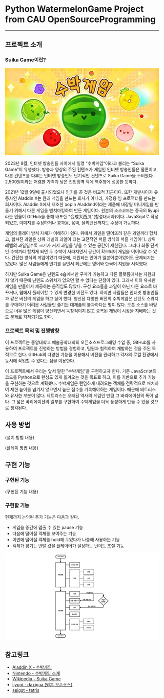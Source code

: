 # Python WatermelonGame Project from CAU OpenSourceProgramming
----
## 프로젝트 소개


### Suika Game이란?
<p align="center"><img src="./ReadME/image01.png"></p>


2023년 9월, 인터넷 방송인들 사이에서 일명 “수박게임”이라고 불리는 “Suika Game”이 유행했다. 방송과 영상의 주된 컨텐츠가 게임인 인터넷 방송인들은 물론이고, 다른 컨텐츠를 다루는 인터넷 방송인도 단기적인 컨텐츠로 Suika Game을 소비했다. 2,500원이라는 저렴한 가격과 낮은 진입장벽 덕에 역주행에 성공한 듯하다.

2021년 12월 9일에 출시되었으나 인기를 끈 것은 비교적 최근이다. 또한 개발사이자 유통사인 Aladdin X는 원래 게임을 만드는 회사가 아니라, 가정용 빔 프로젝터를 만드는 회사이다. Aladdin X에서 제조한 popIn Aladdind이라는 제품에 내장될 미니게임을 만들기 위해서 다른 게임을 벤치마킹하여 만든 게임이다. 원본의 소스코드는 중국의 liyupi라는 인물이 GitHub을 통해 배포한 “合成大西瓜”(합성대서과)이다. JavaSript로 작성되었고, 이미지를 수정하거나 효과음, 음악, 물리엔진까지도 수정이 가능하다.

게임의 플레이 방식 자체가 이해하기 쉽다. 위에서 과일을 떨어뜨려 같은 과일끼리 합치고, 합쳐진 과일은 상위 레벨의 과일이 되는 고전적인 퍼즐 방식의 퍼즐 게임이다. 상위 레벨의 과일일수록 크기가 커서 과일을 넣을 수 있는 공간이 제한된다. 그러나 최종 단계인 수박끼리 합치게 되면 두 수박이 사라지면서 공간이 확보되어 게임을 이어나갈 수 있다. 간단한 방식의 게임이었기 때문에, 지원되는 언어가 일본어뿐이었어도 문제되지는 않았다. 많은 사람들에게 인기를 끌면서 최근에는 영어와 한국어 지원을 시작했다.

하지만 Suika Game은 닌텐도 e숍에서만 구매가 가능하고 다른 플랫폼에서는 지원되지 않기 때문에 닌텐도 스위치가 없으면 할 수 없다는 단점이 있다. 그래서 이와 유사한 게임을 만들어서 제공하는 움직임도 많았다. 구성 요소들을 과일이 아닌 다른 요소로 바꾸거나, 웹에서 플레이할 수 있게 변경한 버전도 있다. 하지만 사람들은 인터넷 방송인들과 같은 버전의 게임을 하고 싶어 했다. 양산된 다양한 버전의 수박게임은 닌텐도 스위치를 구매하기 어려운 사람들만 즐기는 대체품의 불과하다는 평이 많다. 오픈 소스를 바탕으로 너무 많은 게임이 양산되면서 독창적이지 않고 중복된 게임이 시장을 지배하는 것도 문제로 지적되기도 한다.
 

### 프로젝트 목적 및 진행방향
이 프로젝트는 중앙대학교 예술공학대학의 오픈소스프로그래밍 수업 중, GitHub를 사용하여 프로젝트를 진행하는 방법을 경험하고, 팀원과 협력하여 개발하는 것을 주된 목적으로 한다. GitHub의 다양한 기능을 이용해서 버전을 관리하고 각자의 로컬 환경에서 동시에 작업할 수 있다는 점을 이용한다.

이 프로젝트에서 우리는 앞서 말한 "수박게임"을 구현하고자 한다. 기존 JavaScript의 코드를 Python으로 완성도 있게 옮겨오는 것을 목표로 하고, 이를 기반으로 추가 기능을 구현하는 것으로 계획했다. 수박게임은 랜덤하게 내려오는 객체를 전략적으로 배치하여 제한 높이를 넘기지 않으면서 높은 점수를 기록해야하는 게임이다. 때문에 테트리스와 유사한 부분이 많다. 테트리스는 오래된 역사의 게임인 만큼 그 바리에이션의 폭이 넓다. 그 넓은 바리에이션의 일부를 구현하여 수박게임을 더욱 풍성하게 만들 수 있을 것으로 생각된다.  


 
## 사용 방법
 
 
(설치 방법 내용)


(플레이 방법 내용)  

  
 
## 구현 기능
 
### 구현된 기능


(구현된 기능 내용)
 
 
### 구현할 기능
 
 
현재까지 논의된 추가 기능은 다음과 같다.
- 게임을 중간에 멈출 수 있는 pause 기능
- 다음에 떨어질 객체를 보여주는 기능
- 이번에 떨어질 객체를 hold해 두었다가 나중에 사용하는 기능
- 객체가 튕기는 반발 값을 플레이어가 설정하는 난이도 조절 기능
 
<p align="center"><img src="./ReadME/image02.png"></p> 
 
 
## 참고링크
- [Aladdin X - 수박게임](https://www.aladdinx.jp/pages/suika-game "Aladdin X - suika game")
- [Nintendo - 수박게임 소개](https://www.nintendo.co.kr/news/article/1LhrKTUldgxqGObCoCWoZP "Nintendo. 과일을 성장시켜 수박으로 만들자. 『수박게임』을 아시나요?.")
- [Wikipedia - Suika Game](https://en.wikipedia.org/wiki/Suika_Game "위키피디아 - 수박게임")
- [liyupi - daxigua (원본 오픈소스)](https://github.com/liyupi/daxigua "github - liyupi - daxigua")
- [seigot - tetris](https://github.com/seigot/tetris "github - seigot - tetris")
